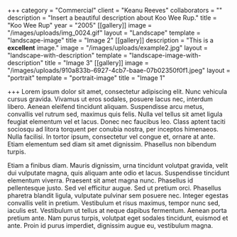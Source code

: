 +++
category = "Commercial"
client = "Keanu Reeves"
collaborators = ""
description = "Insert a beautiful description about Koo Wee Rup."
title = "Koo Wee Rup"
year = "2005"
[[gallery]]
image = "/images/uploads/img_0024.gif"
layout = "Landscape"
template = "landscape-image"
title = "Image 2"
[[gallery]]
description = "This is a **excellent** image."
image = "/images/uploads/example2.jpg"
layout = "landscape-with-description"
template = "landscape-image-with-description"
title = "Image 3"
[[gallery]]
image = "/images/uploads/910a833b-6927-4cb7-baae-07b02350f0f1.jpeg"
layout = "portrait"
template = "portrait-image"
title = "Image 1"

+++
Lorem ipsum dolor sit amet, consectetur adipiscing elit. Nunc vehicula cursus gravida. Vivamus ut eros sodales, posuere lacus nec, interdum libero. Aenean eleifend tincidunt aliquam. Suspendisse arcu metus, convallis vel rutrum sed, maximus quis felis. Nulla vel tellus sit amet ligula feugiat elementum vel et lacus. Donec nec faucibus leo. Class aptent taciti sociosqu ad litora torquent per conubia nostra, per inceptos himenaeos. Nulla facilisi. In tortor ipsum, consectetur vel congue et, ornare at ante. Etiam elementum sed diam sit amet dignissim. Phasellus non bibendum turpis.

Etiam a finibus diam. Mauris dignissim, urna tincidunt volutpat gravida, velit dui vulputate magna, quis aliquam ante odio et lacus. Suspendisse tincidunt elementum viverra. Praesent sit amet magna nunc. Phasellus id pellentesque justo. Sed vel efficitur augue. Sed ut pretium orci. Phasellus pharetra blandit ligula, vulputate pulvinar sem posuere nec. Integer egestas convallis velit in pretium. Vestibulum et risus maximus, tempor nunc sed, iaculis est. Vestibulum ut tellus at neque dapibus fermentum. Aenean porta pretium ante. Nam purus turpis, volutpat eget sodales tincidunt, euismod et ante. Proin id purus imperdiet, dignissim augue eu, vestibulum magna.